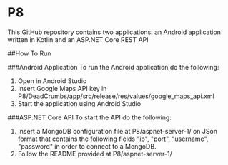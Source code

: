 # P8

This GitHub repository contains two applications: an Android application written in Kotlin and an ASP.NET Core REST API

##How To Run

###Android Application
To run the Android application do the following:

1. Open in Android Studio
2. Insert Google Maps API key in P8/DeadCrumbs/app/src/release/res/values/google_maps_api.xml 
3. Start the application using Android Studio


###ASP.NET Core API
To start the API do the following:

1. Insert a MongoDB configuration file at P8/aspnet-server-1/ on JSon format that contains the following fields "ip", "port", "username", "password" in order to connect to a MongoDB.
2. Follow the README provided at P8/aspnet-server-1/